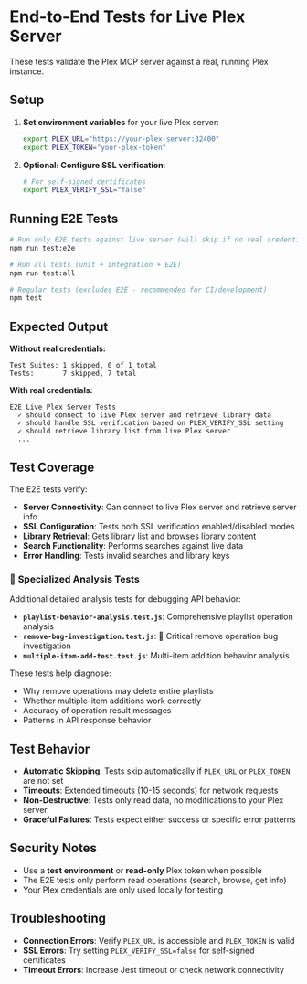 # End-to-End Tests for Live Plex Server

These tests validate the Plex MCP server against a real, running Plex instance.

## Setup

1. **Set environment variables** for your live Plex server:
   ```bash
   export PLEX_URL="https://your-plex-server:32400"
   export PLEX_TOKEN="your-plex-token"
   ```

2. **Optional: Configure SSL verification**:
   ```bash
   # For self-signed certificates
   export PLEX_VERIFY_SSL="false"
   ```

## Running E2E Tests

```bash
# Run only E2E tests against live server (will skip if no real credentials)
npm run test:e2e

# Run all tests (unit + integration + E2E)
npm run test:all

# Regular tests (excludes E2E - recommended for CI/development)
npm test
```

## Expected Output

**Without real credentials:**
```
Test Suites: 1 skipped, 0 of 1 total
Tests:       7 skipped, 7 total
```

**With real credentials:**
```
E2E Live Plex Server Tests
  ✓ should connect to live Plex server and retrieve library data
  ✓ should handle SSL verification based on PLEX_VERIFY_SSL setting
  ✓ should retrieve library list from live Plex server
  ...
```

## Test Coverage

The E2E tests verify:

- **Server Connectivity**: Can connect to live Plex server and retrieve server info
- **SSL Configuration**: Tests both SSL verification enabled/disabled modes
- **Library Retrieval**: Gets library list and browses library content
- **Search Functionality**: Performs searches against live data
- **Error Handling**: Tests invalid searches and library keys

### 🧪 **Specialized Analysis Tests**

Additional detailed analysis tests for debugging API behavior:

- **`playlist-behavior-analysis.test.js`**: Comprehensive playlist operation analysis
- **`remove-bug-investigation.test.js`**: 🚨 Critical remove operation bug investigation  
- **`multiple-item-add-test.test.js`**: Multi-item addition behavior analysis

These tests help diagnose:
- Why remove operations may delete entire playlists
- Whether multiple-item additions work correctly
- Accuracy of operation result messages
- Patterns in API response behavior

## Test Behavior

- **Automatic Skipping**: Tests skip automatically if `PLEX_URL` or `PLEX_TOKEN` are not set
- **Timeouts**: Extended timeouts (10-15 seconds) for network requests
- **Non-Destructive**: Tests only read data, no modifications to your Plex server
- **Graceful Failures**: Tests expect either success or specific error patterns

## Security Notes

- Use a **test environment** or **read-only** Plex token when possible
- The E2E tests only perform read operations (search, browse, get info)
- Your Plex credentials are only used locally for testing

## Troubleshooting

- **Connection Errors**: Verify `PLEX_URL` is accessible and `PLEX_TOKEN` is valid
- **SSL Errors**: Try setting `PLEX_VERIFY_SSL=false` for self-signed certificates
- **Timeout Errors**: Increase Jest timeout or check network connectivity